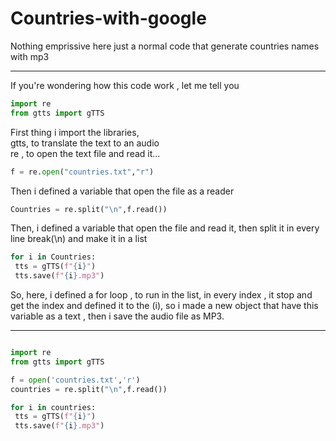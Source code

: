 # Countries-with-google
 Nothing emprissive here just a normal code that generate countries names with mp3
<hr>
If you're wondering how this code work , let me tell you

```py
import re
from gtts import gTTS 
```
First thing i import the libraries,<br>
gtts, to translate the text to an audio<br>
re  , to open the text file and read it...

```py
f = re.open("countries.txt","r")
```
Then i defined a variable that open the file as a reader

```py
Countries = re.split("\n",f.read())
```
Then, i defined a variable that open the file and read it, then split it in every line break(\n) and make it in a list

```py
for i in Countries:
 tts = gTTS(f"{i}")
 tts.save(f"{i}.mp3")
```
So, here, i defined a for loop , to run in the list, in every index , it stop and get the index and defined it to the (i), so i made a new object that have this variable as a text , then i save the audio file as MP3.
<hr>

```py

import re
from gtts import gTTS

f = open('countries.txt','r')
countries = re.split("\n",f.read())

for i in countries:
 tts = gTTS(f"{i}")
 tts.save(f"{i}.mp3")
```
